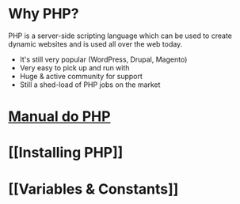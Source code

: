# Why PHP?

PHP is a server-side scripting language which can be used to create dynamic websites and is used all over the web today.

- It's still very popular (WordPress, Drupal, Magento)
- Very easy to pick up and run with
- Huge & active community for support
- Still a shed-load of PHP jobs on the market

# [Manual do PHP](https://www.php.net/manual/pt_BR/)

# [[Installing PHP]]

# [[Variables & Constants]]
